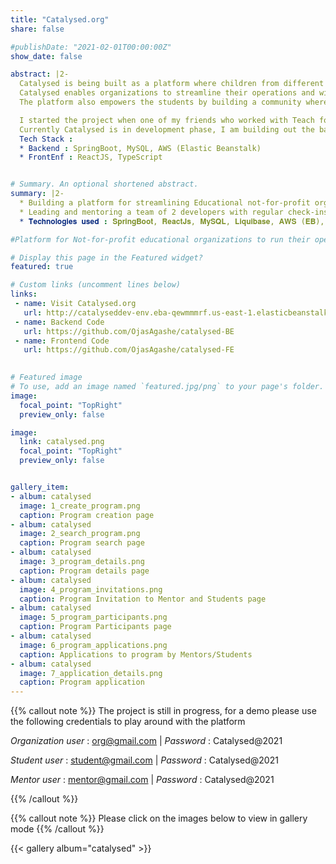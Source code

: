 ```yaml
---
title: "Catalysed.org"
share: false

#publishDate: "2021-02-01T00:00:00Z"
show_date: false

abstract: |2-
  Catalysed is being built as a platform where children from different parts of the world come to learn and pursue their interests and hobbies through programs and workshops conducted by professional mentors from a diverse set of Organizations registered with the platform.
  Catalysed enables organizations to streamline their operations and widen their outreach to students. The platform provides a way for the orgs to have visibility over all the programs that are being run as well as fine grained insights on the classes that are being thought by their mentors.
  The platform also empowers the students by building a community where they are encouraged to pursue their passions and have access to education from anywhere in the world.

  I started the project when one of my friends who worked with Teach for India, discussed with me the pain points she and the org face in their day-to-day operations. The adhoc nature of managing the programs and maintaining record takes away a lot of time from the mentors, volunteers and the organizations, which could have been spent in conducting the workshops and classes.
  Currently Catalysed is in development phase, I am building out the backend for the platform and also mentoring and leading few college undergrads for the frontend development.
  Tech Stack : 
  * Backend : SpringBoot, MySQL, AWS (Elastic Beanstalk)
  * FrontEnf : ReactJS, TypeScript


# Summary. An optional shortened abstract.
summary: |2-
  * Building a platform for streamlining Educational not-for-profit organizations’ operations and widening their outreach to students.
  * Leading and mentoring a team of 2 developers with regular check-ins and planning sessions.
  * 𝐓𝐞𝐜𝐡𝐧𝐨𝐥𝐨𝐠𝐢𝐞𝐬 𝐮𝐬𝐞𝐝 : 𝐒𝐩𝐫𝐢𝐧𝐠𝐁𝐨𝐨𝐭, 𝐑𝐞𝐚𝐜𝐭𝐉𝐬, 𝐌𝐲𝐒𝐐𝐋, 𝐋𝐢𝐪𝐮𝐢𝐛𝐚𝐬𝐞, 𝐀𝐖𝐒 (𝐄𝐁), 𝐆𝐢𝐭

#Platform for Not-for-profit educational organizations to run their operations and a place for students to explore their passions and learn new topics.

# Display this page in the Featured widget?
featured: true

# Custom links (uncomment lines below)
links:
 - name: Visit Catalysed.org
   url: http://catalyseddev-env.eba-qewmmmrf.us-east-1.elasticbeanstalk.com/
 - name: Backend Code
   url: https://github.com/OjasAgashe/catalysed-BE
 - name: Frontend Code
   url: https://github.com/OjasAgashe/catalysed-FE
 

# Featured image
# To use, add an image named `featured.jpg/png` to your page's folder. 
image:
  focal_point: "TopRight"
  preview_only: false

image:
  link: catalysed.png
  focal_point: "TopRight"
  preview_only: false


gallery_item:
- album: catalysed
  image: 1_create_program.png
  caption: Program creation page
- album: catalysed
  image: 2_search_program.png
  caption: Program search page
- album: catalysed
  image: 3_program_details.png
  caption: Program details page
- album: catalysed
  image: 4_program_invitations.png
  caption: Program Invitation to Mentor and Students page
- album: catalysed
  image: 5_program_participants.png
  caption: Program Participants page
- album: catalysed
  image: 6_program_applications.png
  caption: Applications to program by Mentors/Students
- album: catalysed
  image: 7_application_details.png
  caption: Program application
---
```


{{% callout note %}}
The project is still in progress, for a demo please use the following credentials to play around with the platform

*Organization user* : org@gmail.com  |   *Password* : Catalysed@2021

*Student user* : student@gmail.com  |   *Password* : Catalysed@2021

*Mentor user* :  mentor@gmail.com  |   *Password* : Catalysed@2021

{{% /callout %}}

{{% callout note %}}
Please click on the images below to view in gallery mode
{{% /callout %}}


{{< gallery album="catalysed" >}}

